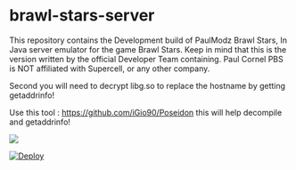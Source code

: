 # brawl-stars-server
This repository contains the Development build of PaulModz Brawl Stars, In Java server emulator for the game Brawl Stars. Keep in mind that this is the version written by the official Developer Team containing. Paul Cornel PBS is NOT affiliated with Supercell, or any other company. 

Second you will need to decrypt libg.so to replace the hostname by getting getaddrinfo!

Use this tool : https://github.com/iGio90/Poseidon this will help decompile and getaddrinfo!

![](https://media.discordapp.net/attachments/548833147866054657/550343381692448769/ss.png?width=400&height=235)

[![Deploy](https://www.herokucdn.com/deploy/button.svg)](https://heroku.com/deploy)
